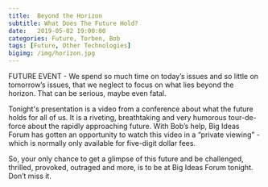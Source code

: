 ```yaml
---
title:  Beyond the Horizon
subtitle: What Does The Future Hold?
date:   2019-05-02 19:00:00
categories: Future, Torben, Bob
tags: [Future, Other Technologies]
bigimg: /img/horizon.jpg
---
```


FUTURE EVENT - We spend so much time on today’s issues and so little on tomorrow’s issues, that we neglect to focus on what lies beyond the horizon. That can be serious, maybe even fatal. 

Tonight's presentation is a video from a conference about what the future holds for all of us. It is a riveting, breathtaking and very humorous tour-de-force about the rapidly approaching future. With Bob’s help, Big Ideas Forum has gotten an opportunity to watch this video in a “private viewing” - which is normally only available for five-digit dollar fees. 

So, your only chance to get a glimpse of this future and be challenged, thrilled, provoked, outraged and more,  is to be at Big Ideas Forum tonight. Don’t miss it.